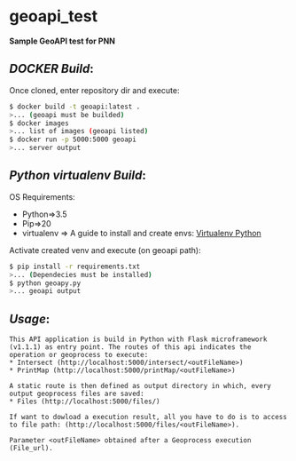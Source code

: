 # geoapi_test
**Sample GeoAPI test for PNN**

## *DOCKER Build*:
  
  Once cloned, enter repository dir and execute:
  ```bash
  $ docker build -t geoapi:latest .
  >... (geoapi must be builded)
  $ docker images
  >... list of images (geoapi listed)
  $ docker run -p 5000:5000 geoapi
  >... server output
  ```
## *Python virtualenv Build*:
  
  OS Requirements:
  * Python=>3.5
  * Pip=>20
  * virtualenv => A guide to install and create envs: [Virtualenv Python](https://gist.github.com/Geoyi/d9fab4f609e9f75941946be45000632b)
  
  Activate created venv and execute (on geoapi path):
   ```bash
  $ pip install -r requirements.txt
  >... (Dependecies must be installed)
  $ python geoapy.py
  >... geoapi output
  ```
  
## *Usage*:
    This API application is build in Python with Flask microframework (v1.1.1) as entry point. The routes of this api indicates the operation or geoprocess to execute:
    * Intersect (http://localhost:5000/intersect/<outFileName>)
    * PrintMap (http://localhost:5000/printMap/<outFileName>)

    A static route is then defined as output directory in which, every output geoprocess files are saved:
    * Files (http://localhost:5000/files/)
    
    If want to dowload a execution result, all you have to do is to access to file path: (http://localhost:5000/files/<outFileName>).
    
    Parameter <outFileName> obtained after a Geoprocess execution (File_url).
    

